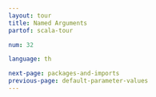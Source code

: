 ```yaml
---
layout: tour
title: Named Arguments
partof: scala-tour

num: 32

language: th

next-page: packages-and-imports
previous-page: default-parameter-values
---
```

